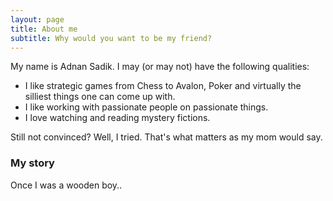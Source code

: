 ```yaml
---
layout: page
title: About me
subtitle: Why would you want to be my friend?
---
```


My name is Adnan Sadik. I may (or may not) have the following qualities:

- I like strategic games from Chess to Avalon, Poker  and virtually the silliest things one can come up with.
- I like working with passionate people on passionate things.
- I love watching and reading mystery fictions.

Still not convinced? Well, I tried. That's what matters as my mom would say.

### My story

Once I was a wooden boy..
